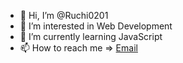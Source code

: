 - 👋 Hi, I’m @Ruchi0201
- 👀 I’m interested in Web Development
- 🌱 I’m currently learning JavaScript
- 📫 How to reach me => <a href="ruchisoni6952@gmail.com">Email</a>

<!---
Ruchi0201/Ruchi0201 is a ✨ special ✨ repository because its `README.md` (this file) appears on your GitHub profile.
You can click the Preview link to take a look at your changes.
--->

